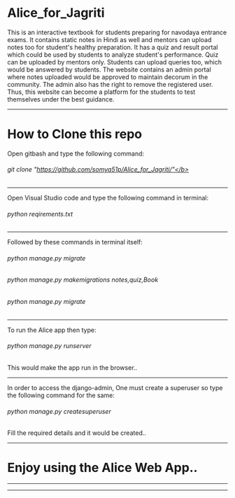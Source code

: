 # Alice_for_Jagriti

This is an interactive textbook for students preparing for navodaya entrance exams. It contains static notes in Hindi as well and mentors can upload notes too for student's healthy preparation. It has a quiz and result portal which could be used by students to analyze student's performance. Quiz can be uploaded by mentors only. Students can upload queries too, which would be answered by students. The website contains an admin portal where notes uploaded would be approved to maintain decorum in the community. The admin also has the right to remove the registered user. Thus, this website can become a platform for the students to test themselves under the best guidance. 

************************************************************

# How to Clone this repo

Open gitbash and type the following command:

###### git clone "https://github.com/somya51p/Alice_for_Jagriti/"</b>

*************************************************************
Open Visual Studio code and type the following command in terminal:

###### python reqirements.txt

*************************************************************
Followed by these commands in terminal itself:

###### python manage.py migrate

###### python manage.py makemigrations notes,quiz,Book

###### python manage.py migrate

*************************************************************

To run the Alice app then type:

###### python manage.py runserver

This would make the app run in the browser..
**************************************************************

In order to access the django-admin, One must create a superuser so type the following command for the same:

###### python manage.py createsuperuser

Fill the required details and it would be created..

**************************************************************

# Enjoy using the Alice Web App..

**************************************************************
**************************************************************
